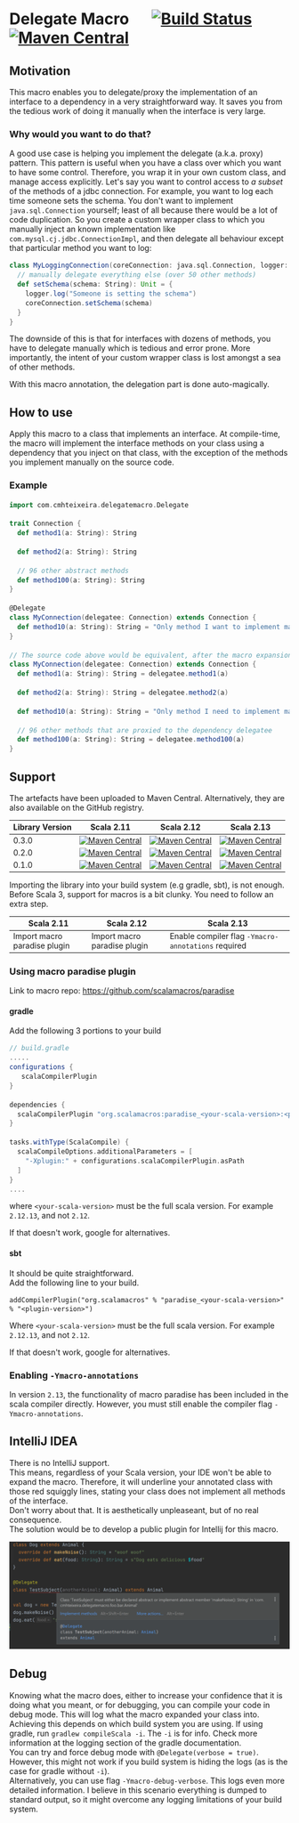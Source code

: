 # Delegate Macro &emsp; [![Build Status](https://www.travis-ci.com/cmhteixeira/delegate-macro.svg?branch=master)](https://www.travis-ci.com/cmhteixeira/delegate-macro) [![Maven Central](https://maven-badges.herokuapp.com/maven-central/com.cmhteixeira/delegate-macro_2.13/badge.svg)](https://maven-badges.herokuapp.com/maven-central/com.cmhteixeira/delegate-macro_2.13)

## Motivation

This macro enables you to delegate/proxy the implementation of an interface to a dependency in a very straightforward
way. It saves you from the tedious work of doing it manually when the interface is very large.

### Why would you want to do that?

A good use case is helping you implement the delegate (a.k.a. proxy) pattern. This pattern is useful when you have a
class over which you want to have some control. Therefore, you wrap it in your own custom class, and manage access
explicitly. Let's say you want to control access to *_a subset_* of the methods of a jdbc connection. For example, you
want to log each time someone sets the schema. You don't want to implement `java.sql.Connection` yourself; least of all
because there would be a lot of code duplication. So you create a custom wrapper class to which you manually inject an
known implementation like `com.mysql.cj.jdbc.ConnectionImpl`, and then delegate all behaviour except that particular
method you want to log:

```scala
class MyLoggingConnection(coreConnection: java.sql.Connection, logger: Logger) extends java.sql.Connection {
  // manually delegate everything else (over 50 other methods)
  def setSchema(schema: String): Unit = {
    logger.log("Someone is setting the schema")
    coreConnection.setSchema(schema)
  }
}
```

The downside of this is that for interfaces with dozens of methods, you have to delegate manually which is tedious and
error prone. More importantly, the intent of your custom wrapper class is lost amongst a sea of other methods.

With this macro annotation, the delegation part is done auto-magically.

## How to use

Apply this macro to a class that implements an interface. At compile-time, the macro will implement the interface
methods on your class using a dependency that you inject on that class, with the exception of the methods you implement
manually on the source code.

### Example

```scala
import com.cmhteixeira.delegatemacro.Delegate

trait Connection {
  def method1(a: String): String

  def method2(a: String): String

  // 96 other abstract methods
  def method100(a: String): String
}

@Delegate
class MyConnection(delegatee: Connection) extends Connection {
  def method10(a: String): String = "Only method I want to implement manually"
}

// The source code above would be equivalent, after the macro expansion, to the code below
class MyConnection(delegatee: Connection) extends Connection {
  def method1(a: String): String = delegatee.method1(a)

  def method2(a: String): String = delegatee.method2(a)

  def method10(a: String): String = "Only method I need to implement manually"

  // 96 other methods that are proxied to the dependency delegatee
  def method100(a: String): String = delegatee.method100(a)
}

```

## Support

The artefacts have been uploaded to Maven Central. Alternatively, they are also available on the GitHub registry.

| Library Version | Scala 2.11 | Scala 2.12 | Scala 2.13 |
|---------|------------|------------|------------|
| 0.3.0   | [![Maven Central](https://img.shields.io/maven-central/v/com.cmhteixeira/delegate-macro_2.11/0.3.0)](https://search.maven.org/artifact/com.cmhteixeira/delegate-macro_2.11/0.3.0/jar)        | [![Maven Central](https://img.shields.io/maven-central/v/com.cmhteixeira/delegate-macro_2.12/0.3.0)](https://search.maven.org/artifact/com.cmhteixeira/delegate-macro_2.12/0.3.0/jar)        | [![Maven Central](https://img.shields.io/maven-central/v/com.cmhteixeira/delegate-macro_2.13/0.3.0)](https://search.maven.org/artifact/com.cmhteixeira/delegate-macro_2.13/0.3.0/jar)        |
| 0.2.0   | [![Maven Central](https://img.shields.io/maven-central/v/com.cmhteixeira/delegate-macro_2.11/0.2.0)](https://search.maven.org/artifact/com.cmhteixeira/delegate-macro_2.11/0.2.0/jar)        | [![Maven Central](https://img.shields.io/maven-central/v/com.cmhteixeira/delegate-macro_2.12/0.2.0)](https://search.maven.org/artifact/com.cmhteixeira/delegate-macro_2.12/0.2.0/jar)        | [![Maven Central](https://img.shields.io/maven-central/v/com.cmhteixeira/delegate-macro_2.13/0.2.0)](https://search.maven.org/artifact/com.cmhteixeira/delegate-macro_2.13/0.2.0/jar)        |
| 0.1.0   | [![Maven Central](https://img.shields.io/maven-central/v/com.cmhteixeira/delegate-macro_2.11/0.1.0)](https://search.maven.org/artifact/com.cmhteixeira/delegate-macro_2.11/0.1.0/jar)        | [![Maven Central](https://img.shields.io/maven-central/v/com.cmhteixeira/delegate-macro_2.12/0.1.0)](https://search.maven.org/artifact/com.cmhteixeira/delegate-macro_2.12/0.1.0/jar)        | [![Maven Central](https://img.shields.io/maven-central/v/com.cmhteixeira/delegate-macro_2.13/0.1.0)](https://search.maven.org/artifact/com.cmhteixeira/delegate-macro_2.13/0.1.0/jar)        |

Importing the library into your build system (e.g gradle, sbt), is not enough. Before Scala 3, support for macros is a
bit clunky. You need to follow an extra step.

| Scala 2.11                                                  | Scala 2.12                                                 | Scala 2.13                                                           |
|-------------------------------------------------------------|------------------------------------------------------------|----------------------------------------------------------------------|
| Import macro paradise plugin  | Import macro paradise plugin | Enable compiler flag `-Ymacro-annotations` required |

### Using macro paradise plugin

Link to macro repo: https://github.com/scalamacros/paradise

#### gradle

Add the following 3 portions to your build

```gradle
// build.gradle
.....
configurations {
   scalaCompilerPlugin
}

dependencies {
  scalaCompilerPlugin "org.scalamacros:paradise_<your-scala-version>:<plugin-version>"
}

tasks.withType(ScalaCompile) {
  scalaCompileOptions.additionalParameters = [
    "-Xplugin:" + configurations.scalaCompilerPlugin.asPath
  ]
}
.... 
```

where `<your-scala-version>` must be the full scala version. For example `2.12.13`, and not `2.12`.

If that doesn't work, google for alternatives.

#### sbt

It should be quite straightforward.  
Add the following line to your build.

```
addCompilerPlugin("org.scalamacros" % "paradise_<your-scala-version>" % "<plugin-version>")
``` 

Where `<your-scala-version>` must be the full scala version. For example `2.12.13`, and not `2.12`.

If that doesn't work, google for alternatives.

### Enabling `-Ymacro-annotations`

In version `2.13`, the functionality of macro paradise has been included in the scala compiler directly. However, you
must still enable the compiler flag `-Ymacro-annotations`.

## IntelliJ IDEA

There is no IntelliJ support.  
This means, regardless of your Scala version, your IDE won't be able to expand the macro. Therefore, it will underline
your annotated class with those red squiggly lines, stating your class does not implement all methods of the
interface.  
Don't worry about that. It is aesthetically unpleaseant, but of no real consequence.   
The solution would be to develop a public plugin for Intellij for this macro.

![](./documentation/ExampleRedLinesIntellijSupport.png)

## Debug

Knowing what the macro does, either to increase your confidence that it is doing what you meant, or for debugging, you
can compile your code in debug mode. This will log what the macro expanded your class into.  
Achieving this depends on which build system you are using. If using gradle, run `gradlew compileScala -i`. The `-i` is
for info. Check more information at the logging section of the gradle documentation.  
You can try and force debug mode with `@Delegate(verbose = true)`. However, this might not work if you build system is
hiding the logs (as is the case for gradle without `-i`).  
Alternatively, you can use flag `-Ymacro-debug-verbose`. This logs even more detailed information. I believe in this
scenario everything is dumped to standard output, so it might overcome any logging limitations of your build system.

